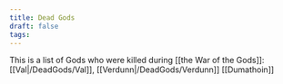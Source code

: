 ```yaml
---
title: Dead Gods
draft: false
tags:
---
```

 
This is a list of Gods who were killed during [[the War of the Gods]]:
	[[Val|/DeadGods/Val]],
	[[Verdunn|/DeadGods/Verdunn]]
	[[Dumathoin]]